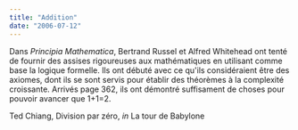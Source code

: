 ```yaml
---
title: "Addition"
date: "2006-07-12"
---
```


Dans _Principia Mathematica_, Bertrand Russel et Alfred Whitehead ont tenté de fournir des assises rigoureuses aux mathématiques en utilisant comme base la logique formelle. Ils ont débuté avec ce qu'ils considéraient être des axiomes, dont ils se sont servis pour établir des théorèmes à la complexité croissante. Arrivés page 362, ils ont démontré suffisament de choses pour pouvoir avancer que 1+1=2.

Ted Chiang, Division par zéro, _in_ La tour de Babylone
